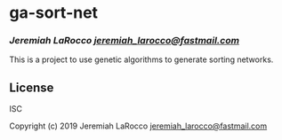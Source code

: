 # ga-sort-net
### _Jeremiah LaRocco <jeremiah_larocco@fastmail.com>_

This is a project to use genetic algorithms to generate sorting networks.

## License

ISC


Copyright (c) 2019 Jeremiah LaRocco <jeremiah_larocco@fastmail.com>


